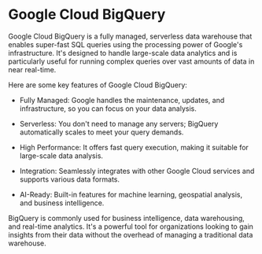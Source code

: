 # Google Cloud BigQuery

Google Cloud BigQuery is a fully managed, serverless data warehouse that enables super-fast SQL queries using the processing power of Google's infrastructure. It's designed to handle large-scale data analytics and is particularly useful for running complex queries over vast amounts of data in near real-time.

Here are some key features of Google Cloud BigQuery:

* Fully Managed: Google handles the maintenance, updates, and infrastructure, so you can focus on your data analysis.

* Serverless: You don't need to manage any servers; BigQuery automatically scales to meet your query demands.

* High Performance: It offers fast query execution, making it suitable for large-scale data analysis.

* Integration: Seamlessly integrates with other Google Cloud services and supports various data formats.

* AI-Ready: Built-in features for machine learning, geospatial analysis, and business intelligence.

BigQuery is commonly used for business intelligence, data warehousing, and real-time analytics. It's a powerful tool for organizations looking to gain insights from their data without the overhead of managing a traditional data warehouse.